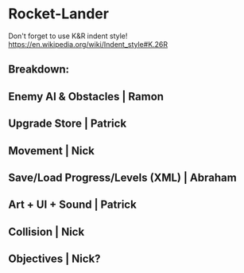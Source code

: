 # Rocket-Lander

Don't forget to use K&R indent style!
https://en.wikipedia.org/wiki/Indent_style#K.26R

Breakdown:
------------------------------------------------
Enemy AI & Obstacles            | Ramon
------------------------------------------------
Upgrade Store                   | Patrick
------------------------------------------------
Movement                        | Nick
------------------------------------------------
Save/Load Progress/Levels (XML) | Abraham
------------------------------------------------
Art + UI + Sound                | Patrick
------------------------------------------------
Collision                       | Nick
------------------------------------------------
Objectives                      | Nick?
------------------------------------------------
